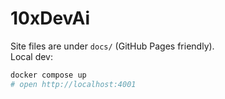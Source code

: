 
# 10xDevAi

Site files are under `docs/` (GitHub Pages friendly).  
Local dev:

```bash
docker compose up
# open http://localhost:4001
